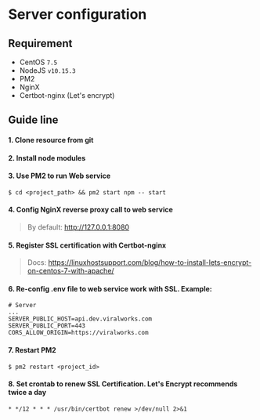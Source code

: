 # Server configuration
## Requirement
- CentOS `7.5`
- NodeJS `v10.15.3`
- PM2
- NginX
- Certbot-nginx (Let's encrypt)
## Guide line
#### 1. Clone resource from git
#### 2. Install node modules
#### 3. Use PM2 to run Web service
```
$ cd <project_path> && pm2 start npm -- start
```
#### 4. Config NginX reverse proxy call to web service
> By default: http://127.0.0.1:8080
#### 5. Register SSL certification with Certbot-nginx
> Docs: https://linuxhostsupport.com/blog/how-to-install-lets-encrypt-on-centos-7-with-apache/
#### 6. Re-config .env file to web service work with SSL. Example:
```
# Server
...
SERVER_PUBLIC_HOST=api.dev.viralworks.com
SERVER_PUBLIC_PORT=443
CORS_ALLOW_ORIGIN=https://viralworks.com
```
#### 7. Restart PM2
```
$ pm2 restart <project_id>
```
#### 8. Set crontab to renew SSL Certification. Let's Encrypt recommends twice a day
```
* */12 * * * /usr/bin/certbot renew >/dev/null 2>&1
```
